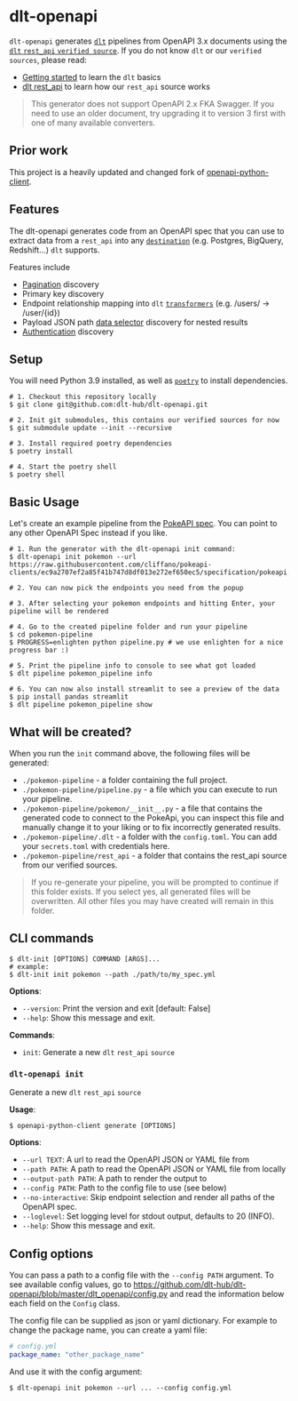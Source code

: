 # dlt-openapi
`dlt-openapi` generates [`dlt`](https://dlthub.com/docs) pipelines from OpenAPI 3.x documents using the [`dlt` `rest_api` `verified source`](https://dlthub.com/docs/dlt-ecosystem/verified-sources/rest_api). If you do not know `dlt` or our `verified sources`, please read:

* [Getting started](https://dlthub.com/docs/getting-started) to learn the `dlt` basics
* [dlt rest_api](https://dlthub.com/docs/dlt-ecosystem/verified-sources/rest_api) to learn how our `rest_api` source works

> This generator does not support OpenAPI 2.x FKA Swagger. If you need to use an older document, try upgrading it to
version 3 first with one of many available converters.


## Prior work
This project is a heavily updated and changed fork of [openapi-python-client](https://github.com/openapi-generators/openapi-python-client). 


## Features
The dlt-openapi generates code from an OpenAPI spec that you can use to extract data from a `rest_api` into any [`destination`](https://dlthub.com/docs/dlt-ecosystem/destinations/) (e.g. Postgres, BigQuery, Redshift...) `dlt` supports.

Features include

* [Pagination](https://dlthub.com/docs/dlt-ecosystem/verified-sources/rest_api#pagination) discovery
* Primary key discovery
* Endpoint relationship mapping into `dlt` [`transformers`](https://dlthub.com/docs/general-usage/resource#process-resources-with-dlttransformer) (e.g. /users/ -> /user/{id})
* Payload JSON path [data selector](https://dlthub.com/docs/dlt-ecosystem/verified-sources/rest_api#data-selection) discovery for nested results
* [Authentication](https://dlthub.com/docs/dlt-ecosystem/verified-sources/rest_api#authentication) discovery

## Setup

You will need Python 3.9 installed, as well as [`poetry`](https://python-poetry.org/docs/) to install dependencies.

```console
# 1. Checkout this repository locally
$ git clone git@github.com:dlt-hub/dlt-openapi.git

# 2. Init git submodules, this contains our verified sources for now
$ git submodule update --init --recursive

# 3. Install required poetry dependencies
$ poetry install

# 4. Start the poetry shell
$ poetry shell
```

## Basic Usage

Let's create an example pipeline from the [PokeAPI spec](https://raw.githubusercontent.com/cliffano/pokeapi-clients/ec9a2707ef2a85f41b747d8df013e272ef650ec5/specification/pokeapi.yml). You can point to any other OpenAPI Spec instead if you like.

```console
# 1. Run the generator with the dlt-openapi init command:
$ dlt-openapi init pokemon --url https://raw.githubusercontent.com/cliffano/pokeapi-clients/ec9a2707ef2a85f41b747d8df013e272ef650ec5/specification/pokeapi.yml

# 2. You can now pick the endpoints you need from the popup

# 3. After selecting your pokemon endpoints and hitting Enter, your pipeline will be rendered

# 4. Go to the created pipeline folder and run your pipeline
$ cd pokemon-pipeline
$ PROGRESS=enlighten python pipeline.py # we use enlighten for a nice progress bar :)

# 5. Print the pipeline info to console to see what got loaded
$ dlt pipeline pokemon_pipeline info

# 6. You can now also install streamlit to see a preview of the data
$ pip install pandas streamlit
$ dlt pipeline pokemon_pipeline show
```

## What will be created?
When you run the `init` command above, the following files will be generated:

* `./pokemon-pipeline` - a folder containing the full project.
* `./pokemon-pipeline/pipeline.py` - a file which you can execute to run your pipeline.
* `./pokemon-pipeline/pokemon/__init__.py` - a file that contains the generated code to connect to the PokeApi, you can inspect this file and manually change it to your liking or to fix incorrectly generated results.
* `./pokemon-pipeline/.dlt` - a folder with the `config.toml`. You can add your `secrets.toml` with credentials here.
* `./pokemon-pipeline/rest_api` -  a folder that contains the rest_api source from our verified sources.

> If you re-generate your pipeline, you will be prompted to continue if this folder exists. If you select yes, all generated files will be overwritten. All other files you may have created will remain in this folder.

## CLI commands

```console
$ dlt-init [OPTIONS] COMMAND [ARGS]...
# example:
$ dlt-init init pokemon --path ./path/to/my_spec.yml
```

**Options**:

- `--version`: Print the version and exit [default: False]
- `--help`: Show this message and exit.

**Commands**:

- `init`: Generate a new `dlt` `rest_api` `source`

### `dlt-openapi init`

Generate a new `dlt` `rest_api` `source`

**Usage**:

```console
$ openapi-python-client generate [OPTIONS]
```

**Options**:

- `--url TEXT`: A url to read the OpenAPI JSON or YAML file from
- `--path PATH`: A path to read the OpenAPI JSON or YAML file from locally
- `--output-path PATH`: A path to render the output to
- `--config PATH`: Path to the config file to use (see below)
- `--no-interactive`: Skip endpoint selection and render all paths of the OpenAPI spec.
- `--loglevel`: Set logging level for stdout output, defaults to 20 (INFO).
- `--help`: Show this message and exit.

## Config options
You can pass a path to a config file with the `--config PATH` argument. To see available config values, go to https://github.com/dlt-hub/dlt-openapi/blob/master/dlt_openapi/config.py and read the information below each field on the `Config` class.

The config file can be supplied as json or yaml dictionary. For example to change the package name, you can create a yaml file:

```yaml
# config.yml
package_name: "other_package_name"
```

And use it with the config argument:

```console
$ dlt-openapi init pokemon --url ... --config config.yml
```
